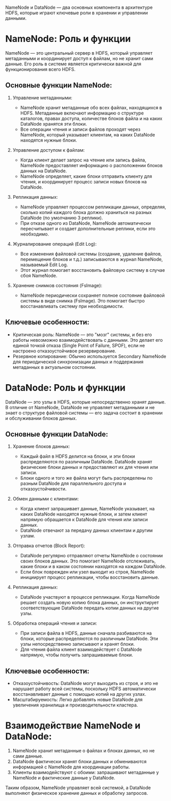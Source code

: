 
NameNode и DataNode — два основных компонента в архитектуре HDFS, которые играют ключевые роли в хранении и управлении данными.

# NameNode: Роль и функции

NameNode — это центральный сервер в HDFS, который управляет метаданными и координирует доступ к файлам, но не хранит сами данные. Его роль в системе является критически важной для функционирования всего HDFS.

## Основные функции NameNode:
1. Управление метаданными:

    - NameNode хранит метаданные обо всех файлах, находящихся в HDFS. Метаданные включают информацию о структуре каталогов, правах доступа, количестве блоков файла и на каких DataNode хранятся эти блоки.
    - Все операции чтения и записи файлов проходят через NameNode, который указывает клиентам, на каких DataNode находятся нужные блоки.
2. Управление доступом к файлам:

    - Когда клиент делает запрос на чтение или запись файла, NameNode предоставляет информацию о расположении блоков данных на DataNode.
    - NameNode определяет, какие блоки отправить клиенту для чтения, и координирует процесс записи новых блоков на DataNode.
3. Репликация данных:

    - NameNode управляет процессом репликации данных, определяя, сколько копий каждого блока должно храниться на разных DataNode (по умолчанию 3 реплики).
    - При отказе одного из DataNode, NameNode автоматически пересчитывает и создает дополнительные реплики, если это необходимо.
4. Журналирование операций (Edit Log):

    - Все изменения файловой системы (создание, удаление файлов, перемещение блоков и т.д.) записываются в журнал NameNode, называемый Edit Log.
    - Этот журнал помогает восстановить файловую систему в случае сбоя NameNode.
5. Хранение снимков состояния (FsImage):

    - NameNode периодически сохраняет полное состояние файловой системы в виде снимка (FsImage). Это помогает быстро восстанавливать систему при необходимости.
## Ключевые особенности:
- Критическая роль: NameNode — это "мозг" системы, и без его работы невозможно взаимодействовать с данными. Это делает его единой точкой отказа (Single Point of Failure, SPOF), если не настроено отказоустойчивое резервирование.
- Резервное копирование: Обычно используется Secondary NameNode для периодической синхронизации данных и поддержания метаданных в актуальном состоянии.

# DataNode: Роль и функции
DataNode — это узлы в HDFS, которые непосредственно хранят данные. В отличие от NameNode, DataNode не управляет метаданными и не знает о структуре файловой системы — его задача состоит в хранении и обслуживании блоков данных.

## Основные функции DataNode:
1. Хранение блоков данных:

    - Каждый файл в HDFS делится на блоки, и эти блоки распределяются по различным DataNode. DataNode хранят физические блоки данных и предоставляют их для чтения или записи.
    - Блоки одного и того же файла могут быть распределены по разным DataNode для параллельного доступа и отказоустойчивости.
2. Обмен данными с клиентами:

    - Когда клиент запрашивает данные, NameNode указывает, на каких DataNode находятся нужные блоки, и затем клиент напрямую обращается к DataNode для чтения или записи данных.
    - DataNode отвечают за передачу данных клиентам и другим узлам.
3. Отправка отчетов (Block Report):

    - DataNode регулярно отправляют отчеты NameNode о состоянии своих блоков данных. Это помогает NameNode отслеживать, какие блоки и в каком состоянии находятся на каждом DataNode.
    - Если блок поврежден или узел выходит из строя, NameNode инициирует процесс репликации, чтобы восстановить данные.
4. Репликация данных:

    - DataNode участвуют в процессе репликации. Когда NameNode решает создать новую копию блока данных, он инструктирует соответствующие DataNode передать копии данных на другие узлы.
5. Обработка операций чтения и записи:

    - При записи файла в HDFS, данные сначала разбиваются на блоки, которые распределяются по различным DataNode. Эти узлы непосредственно записывают и хранят блоки.
    - Для чтения файла клиент взаимодействует с DataNode напрямую, чтобы получить запрашиваемые блоки.
## Ключевые особенности:
- Отказоустойчивость: DataNode могут выходить из строя, и это не нарушает работу всей системы, поскольку HDFS автоматически восстанавливает данные с помощью копий на других узлах.
- Масштабируемость: Легко добавлять новые DataNode для увеличения хранилища и производительности кластера.
# Взаимодействие NameNode и DataNode:
1. NameNode хранит метаданные о файлах и блоках данных, но не сами данные.
2. DataNode фактически хранят блоки данных и обмениваются информацией с NameNode для координации работы.
3. Клиенты взаимодействуют с обоими: запрашивают метаданные у NameNode и фактические данные у DataNode.

Таким образом, NameNode управляет всей системой, а DataNode выполняют физическое хранение данных и обработку запросов.